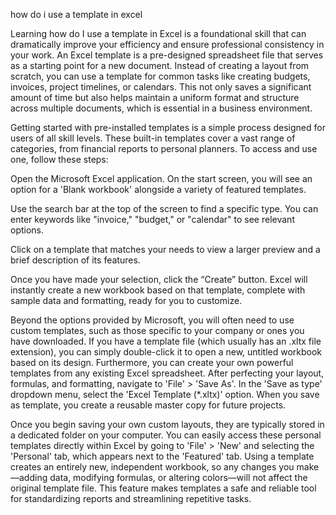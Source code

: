 how do i use a template in excel


Learning how do I use a template in Excel is a foundational skill that can dramatically improve your efficiency and ensure professional consistency in your work. An Excel template is a pre-designed spreadsheet file that serves as a starting point for a new document. Instead of creating a layout from scratch, you can use a template for common tasks like creating budgets, invoices, project timelines, or calendars. This not only saves a significant amount of time but also helps maintain a uniform format and structure across multiple documents, which is essential in a business environment.



Getting started with pre-installed templates is a simple process designed for users of all skill levels. These built-in templates cover a vast range of categories, from financial reports to personal planners. To access and use one, follow these steps:



    
Open the Microsoft Excel application. On the start screen, you will see an option for a 'Blank workbook' alongside a variety of featured templates.

    
Use the search bar at the top of the screen to find a specific type. You can enter keywords like \"invoice,\" \"budget,\" or \"calendar\" to see relevant options.

    
Click on a template that matches your needs to view a larger preview and a brief description of its features.

    
Once you have made your selection, click the “Create” button. Excel will instantly create a new workbook based on that template, complete with sample data and formatting, ready for you to customize.





Beyond the options provided by Microsoft, you will often need to use custom templates, such as those specific to your company or ones you have downloaded. If you have a template file (which usually has an .xltx file extension), you can simply double-click it to open a new, untitled workbook based on its design. Furthermore, you can create your own powerful templates from any existing Excel spreadsheet. After perfecting your layout, formulas, and formatting, navigate to 'File' > 'Save As'. In the 'Save as type' dropdown menu, select the 'Excel Template (*.xltx)' option. When you save as template, you create a reusable master copy for future projects.



Once you begin saving your own custom layouts, they are typically stored in a dedicated folder on your computer. You can easily access these personal templates directly within Excel by going to 'File' > 'New' and selecting the 'Personal' tab, which appears next to the 'Featured' tab. Using a template creates an entirely new, independent workbook, so any changes you make—adding data, modifying formulas, or altering colors—will not affect the original template file. This feature makes templates a safe and reliable tool for standardizing reports and streamlining repetitive tasks.
